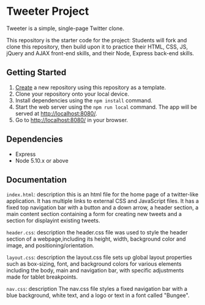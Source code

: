 # Tweeter Project

Tweeter is a simple, single-page Twitter clone.

This repository is the starter code for the project: Students will fork and clone this repository, then build upon it to practice their HTML, CSS, JS, jQuery and AJAX front-end skills, and their Node, Express back-end skills.

## Getting Started

1. [Create](https://docs.github.com/en/repositories/creating-and-managing-repositories/creating-a-repository-from-a-template) a new repository using this repository as a template.
2. Clone your repository onto your local device.
3. Install dependencies using the `npm install` command.
3. Start the web server using the `npm run local` command. The app will be served at <http://localhost:8080/>.
4. Go to <http://localhost:8080/> in your browser.

## Dependencies

- Express
- Node 5.10.x or above

## Documentation

`index.html`: description
this is an html file for the home page of a twitter-like application. It has multiple links to external CSS and JavaScript files. It has a fixed top navigation bar with a button and a down arrow, a header section, a main content section containing a form for creating new tweets and a section for displayint existing tweets.

`header.css`: description
the header.css file was used to style the header section of a webpage,including its height, width, background color and image, and positioning/orientation.

`layout.css`: description
 the layout.css file sets up global layout properties such as box-sizing, font, and background colors for various elements including the body, main and navigation bar, with specific adjustments made for tablet breakpoints.

 `nav.css`: description 
The nav.css file styles a fixed navigation bar with a blue background, white text, and a logo or text in a font called "Bungee".






